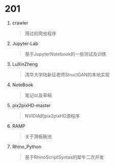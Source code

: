 # 201
1. crawler
   > 用过的爬虫程序
2. Jupyter-Lab
   > 基于JupyterNotebook的一些测试及训练
3. LuXinZheng
   > 清华大学陆新征老师StructGAN的本地实现
4. NoteBook
   > 笔记以及草稿
5. pix2pixHD-master
   > NVIDIA的pix2pixHD源程序
6. RAMP
   > 关于滑板碗池
7. Rhino_Python
   > 基于RhinoScriptSyntax的犀牛二次开发
